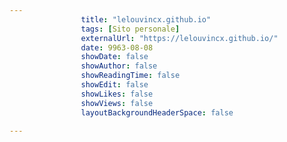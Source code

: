 ---
                title: "lelouvincx.github.io"
                tags: [Sito personale]
                externalUrl: "https://lelouvincx.github.io/"
                date: 9963-08-08
                showDate: false
                showAuthor: false
                showReadingTime: false
                showEdit: false
                showLikes: false
                showViews: false
                layoutBackgroundHeaderSpace: false
                ---

